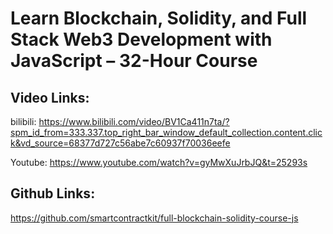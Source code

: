 # Learn Blockchain, Solidity, and Full Stack Web3 Development with JavaScript – 32-Hour Course

## Video Links:

bilibili:
https://www.bilibili.com/video/BV1Ca411n7ta/?spm_id_from=333.337.top_right_bar_window_default_collection.content.click&vd_source=68377d727c56abe7c60937f70036eefe

Youtube:
https://www.youtube.com/watch?v=gyMwXuJrbJQ&t=25293s

## Github Links:

https://github.com/smartcontractkit/full-blockchain-solidity-course-js
